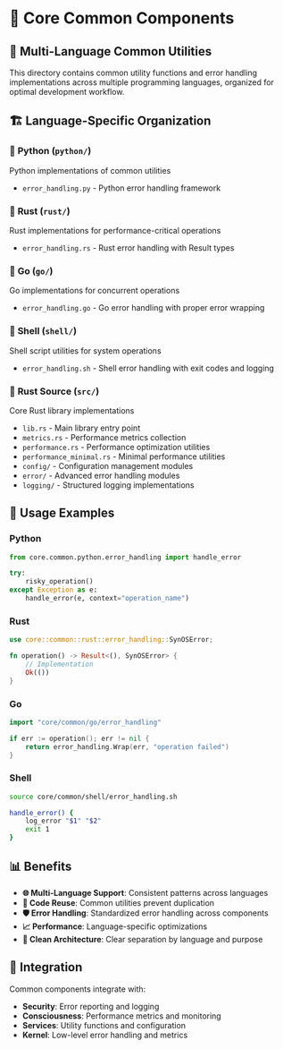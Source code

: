 # 🔧 Core Common Components

## 📁 Multi-Language Common Utilities

This directory contains common utility functions and error handling implementations across multiple programming languages, organized for optimal development workflow.

## 🏗️ Language-Specific Organization

### 🐍 **Python** (`python/`)

Python implementations of common utilities

- `error_handling.py` - Python error handling framework

### 🦀 **Rust** (`rust/`)

Rust implementations for performance-critical operations

- `error_handling.rs` - Rust error handling with Result types

### 🐹 **Go** (`go/`)

Go implementations for concurrent operations

- `error_handling.go` - Go error handling with proper error wrapping

### 🐚 **Shell** (`shell/`)

Shell script utilities for system operations

- `error_handling.sh` - Shell error handling with exit codes and logging

### 🎯 **Rust Source** (`src/`)

Core Rust library implementations

- `lib.rs` - Main library entry point
- `metrics.rs` - Performance metrics collection
- `performance.rs` - Performance optimization utilities
- `performance_minimal.rs` - Minimal performance utilities
- `config/` - Configuration management modules
- `error/` - Advanced error handling modules
- `logging/` - Structured logging implementations

## 🚀 **Usage Examples**

### Python

```python
from core.common.python.error_handling import handle_error

try:
    risky_operation()
except Exception as e:
    handle_error(e, context="operation_name")
```

### Rust

```rust
use core::common::rust::error_handling::SynOSError;

fn operation() -> Result<(), SynOSError> {
    // Implementation
    Ok(())
}
```

### Go

```go
import "core/common/go/error_handling"

if err := operation(); err != nil {
    return error_handling.Wrap(err, "operation failed")
}
```

### Shell

```bash
source core/common/shell/error_handling.sh

handle_error() {
    log_error "$1" "$2"
    exit 1
}
```

## 📊 **Benefits**

- **🌐 Multi-Language Support**: Consistent patterns across languages
- **🔄 Code Reuse**: Common utilities prevent duplication
- **🛡️ Error Handling**: Standardized error handling across components
- **📈 Performance**: Language-specific optimizations
- **🧹 Clean Architecture**: Clear separation by language and purpose

## 🔗 **Integration**

Common components integrate with:

- **Security**: Error reporting and logging
- **Consciousness**: Performance metrics and monitoring
- **Services**: Utility functions and configuration
- **Kernel**: Low-level error handling and metrics
